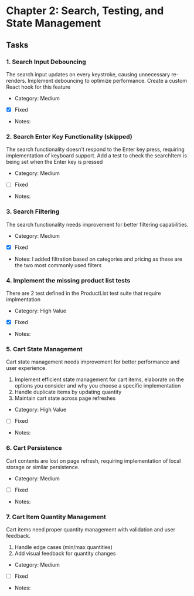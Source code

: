 # Chapter 2: Search, Testing, and State Management

## Tasks

### 1. Search Input Debouncing
The search input updates on every keystroke, causing unnecessary re-renders. Implement debouncing to optimize performance.
Create a custom React hook for this feature

- Category: Medium
- [x] Fixed
- Notes:

### 2. Search Enter Key Functionality (skipped)
The search functionality doesn't respond to the Enter key press, requiring implementation of keyboard support.
Add a test to check the searchItem is being set when the Enter key is pressed

- Category: Medium
- [ ] Fixed
- Notes:

### 3. Search Filtering
The search functionality needs improvement for better filtering capabilities.

- Category: Medium
- [X] Fixed
- Notes:
I added filtration based on categories and pricing as these are the two most commonly used filters

### 4. Implement the missing product list tests
There are 2 test defined in the ProductList test suite that require implmentation

- Category: High Value
- [X] Fixed
- Notes:

### 5. Cart State Management
Cart state management needs improvement for better performance and user experience.

1. Implement efficient state management for cart items, elaborate on the options you consider and why you choose a specific implementation
2. Handle duplicate items by updating quantity
3. Maintain cart state across page refreshes

- Category: High Value
- [ ] Fixed
- Notes:

### 6. Cart Persistence
Cart contents are lost on page refresh, requiring implementation of local storage or similar persistence.

- Category: Medium
- [ ] Fixed
- Notes:

### 7. Cart Item Quantity Management
Cart items need proper quantity management with validation and user feedback.

1. Handle edge cases (min/max quantities)
2. Add visual feedback for quantity changes

- Category: Medium
- [ ] Fixed
- Notes:
